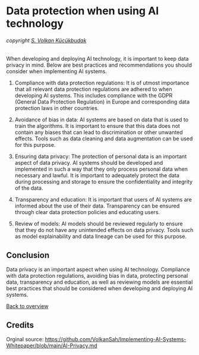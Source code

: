 # Data protection when using AI technology
###### copyright [S. Volkan Kücükbudak](https://github.com/volkansah)

When developing and deploying AI technology, it is important to keep data privacy in mind. Below are best practices and recommendations you should consider when implementing AI systems.

1. Compliance with data protection regulations: It is of utmost importance that all relevant data protection regulations are adhered to when developing AI systems. This includes compliance with the GDPR (General Data Protection Regulation) in Europe and corresponding data protection laws in other countries.

2. Avoidance of bias in data: AI systems are based on data that is used to train the algorithms. It is important to ensure that this data does not contain any biases that can lead to discrimination or other unwanted effects. Tools such as data cleaning and data augmentation can be used for this purpose.

3. Ensuring data privacy: The protection of personal data is an important aspect of data privacy. AI systems should be developed and implemented in such a way that they only process personal data when necessary and lawful. It is important to adequately protect the data during processing and storage to ensure the confidentiality and integrity of the data.

4. Transparency and education: It is important that users of AI systems are informed about the use of their data. Transparency can be ensured through clear data protection policies and educating users.

5. Review of models: AI models should be reviewed regularly to ensure that they do not have any unintended effects on data privacy. Tools such as model explainability and data lineage can be used for this purpose.

## Conclusion
Data privacy is an important aspect when using AI technology. Compliance with data protection regulations, avoiding bias in data, protecting personal data, transparency and education, as well as reviewing models are essential best practices that should be considered when developing and deploying AI systems.


[Back to overview](README.md#Topics)

## Credits
Orginal source: https://github.com/VolkanSah/Implementing-AI-Systems-Whitepaper/blob/main/AI-Privacy.md
